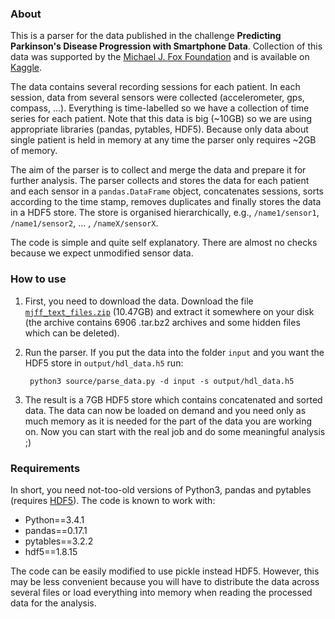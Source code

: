 
### About

This is a parser for the data published in the challenge **Predicting Parkinson's Disease Progression with Smartphone Data**. Collection of this data was supported by the [Michael J. Fox Foundation](https://www.michaeljfox.org/page.html?access-parkinsons-clinical-data-and-biospecimens) and is available on [Kaggle](https://www.kaggle.com/c/predicting-parkinson-s-disease-progression-with-smartphone-data/data).

The data contains several recording sessions for each patient. In each session, data from several sensors were collected (accelerometer, gps, compass, ...). Everything is time-labelled so we have a collection of time series for each patient. Note that this data is big (~10GB) so we are using appropriate libraries (pandas, pytables, HDF5). Because only data about single patient is held in memory at any time the parser only requires ~2GB of memory.

The aim of the parser is to collect and merge the data and prepare it for further analysis. The parser collects and stores the data for each patient and each sensor in a `pandas.DataFrame` object, concatenates sessions, sorts according to the time stamp, removes duplicates and finally stores the data in a HDF5 store. The store is organised hierarchically, e.g., `/name1/sensor1`, `/name1/sensor2`, ... , `/nameX/sensorX`.

The code is simple and quite self explanatory. There are almost no checks because we expect unmodified sensor data.

### How to use

1. First, you need to download the data. Download the file [`mjff_text_files.zip`](https://www.kaggle.com/c/predicting-parkinson-s-disease-progression-with-smartphone-data/download/mjff_text_files.zip) (10.47GB) and extract it somewhere on your disk (the archive contains 6906 .tar.bz2 archives and some hidden files which can be deleted).

2. Run the parser. If you put the data into the folder `input` and you want the HDF5 store in `output/hdl_data.h5` run:
 
        python3 source/parse_data.py -d input -s output/hdl_data.h5


3.  The result is a 7GB HDF5 store which contains concatenated and sorted data. The data can now be loaded on demand and you need only as much memory as it is needed for the part of the data you are working on. Now you can start with the real job and do some meaningful analysis ;)

### Requirements
In short, you need not-too-old versions of Python3, pandas and pytables (requires [HDF5](https://www.hdfgroup.org/HDF5/release/obtain5.html)). The code is known to work with:
* Python==3.4.1
* pandas==0.17.1
* pytables==3.2.2 
* hdf5==1.8.15

The code can be easily modified to use pickle instead HDF5. However, this may be less convenient because you will have to distribute the data across several files or load everything into memory when reading the processed data for the analysis.

